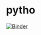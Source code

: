 # pytho

[![Binder](https://mybinder.org/badge_logo.svg)](https://mybinder.org/v2/gh/ghostrider1590/pytho/master)
